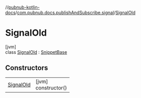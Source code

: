 //[pubnub-kotlin-docs](../../../index.md)/[com.pubnub.docs.publishAndSubscribe.signal](../index.md)/[SignalOld](index.md)

# SignalOld

[jvm]\
class [SignalOld](index.md) : [SnippetBase](../../com.pubnub.docs/-snippet-base/index.md)

## Constructors

| | |
|---|---|
| [SignalOld](-signal-old.md) | [jvm]<br>constructor() |
